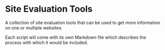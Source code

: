 # Site Evaluation Tools

A collection of site evaluation tools that can be used to get more information on one or multiple websites.

Each script will come with its own Markdown file which describes the process with which it would be included. 
